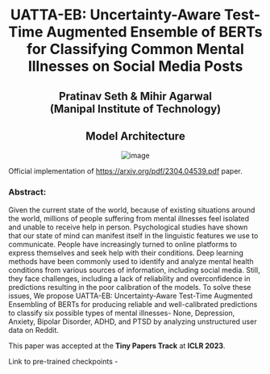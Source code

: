 <div align="center">
  
# UATTA-EB: Uncertainty-Aware Test-Time Augmented Ensemble of BERTs for Classifying Common Mental Illnesses on Social Media Posts
Pratinav Seth & Mihir Agarwal 
<br>
(Manipal Institute of Technology)
--------------------------------------------------------------------------------------------

## Model Architecture 

![image](https://user-images.githubusercontent.com/72119231/236247138-85d6648d-f5b1-4e3c-9719-912e6a701f2d.png)

</div>

Official implementation of https://arxiv.org/pdf/2304.04539.pdf paper.

### Abstract:

Given the current state of the world, because of existing situations around the world, millions of people suffering from mental illnesses feel isolated and unable to receive help in person. Psychological studies have shown that our state of mind can manifest itself in the linguistic features we use to communicate. People have increasingly turned to online platforms to express themselves and seek help with their conditions. Deep learning methods have been commonly used to identify and analyze mental health conditions from various sources of information, including social media. Still, they face challenges, including a lack of reliability and overconfidence in predictions resulting in the poor calibration of the models. To solve these issues, We propose UATTA-EB: Uncertainty-Aware Test-Time Augmented Ensembling of BERTs for producing reliable and well-calibrated predictions to classify six possible types of mental illnesses- None, Depression, Anxiety, Bipolar Disorder, ADHD, and PTSD by analyzing unstructured user data on Reddit.

This paper was accepted at the **Tiny Papers Track** at **ICLR 2023**. <br>

Link to pre-trained checkpoints - 
